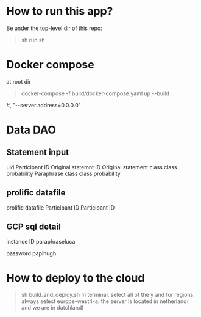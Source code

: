# How to run this app?
Be under the top-level dir of this repo: 
> sh run.sh

# Docker compose
at root dir
> docker-compose -f build/docker-compose.yaml up --build

#, "--server.address=0.0.0.0"

# Data DAO
##  Statement input
uid     Participant ID  Original statemnt ID    Original statement      class   class probability   Paraphrase      class   class probability

## prolific datafile
prolific datafile
Participant ID  Participant ID


## GCP sql detail
instance ID
paraphraseluca

password
papihugh


# How to deploy to the cloud
> sh build_and_deploy.sh
In terminal, select all of the y
and for regions, always select europe-west4-a.
the server is located in netherland( and we are in dutchland)